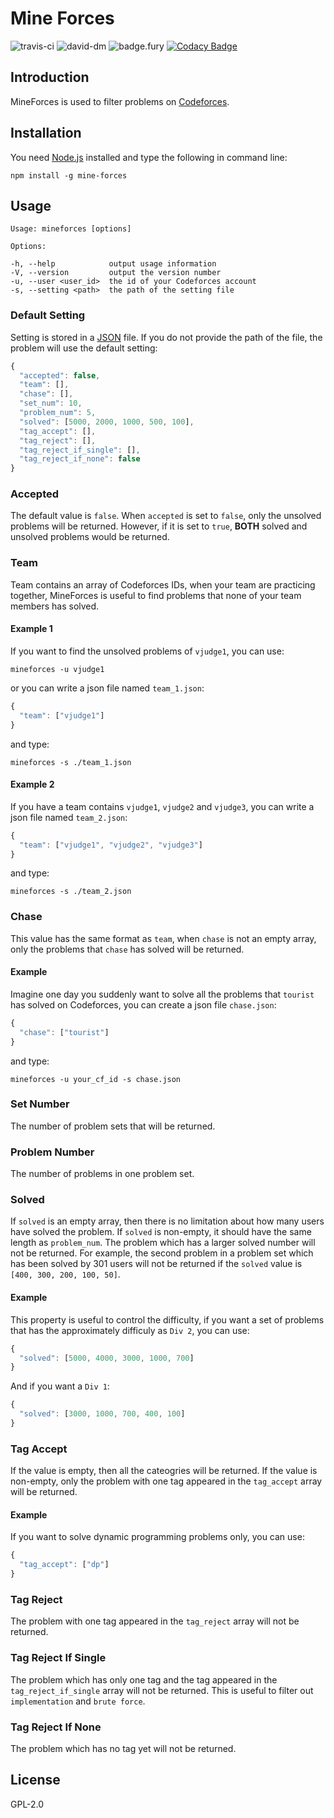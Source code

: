 Mine Forces
===========

![travis-ci](https://travis-ci.org/CyberZHG/MineForces.svg)
![david-dm](https://david-dm.org/CyberZHG/MineForces.svg)
![badge.fury](https://badge.fury.io/js/mine-forces.svg)
[![Codacy Badge](https://api.codacy.com/project/badge/grade/4b7652276bb9490fab1c389947179095)](https://www.codacy.com/app/CyberZHG/MineForces)

## Introduction

MineForces is used to filter problems on [Codeforces](http://codeforces.com/).

## Installation

You need [Node.js](https://nodejs.org/) installed and type the following in command line:

```
npm install -g mine-forces
```

## Usage

```
Usage: mineforces [options]

Options:

-h, --help            output usage information
-V, --version         output the version number
-u, --user <user_id>  the id of your Codeforces account
-s, --setting <path>  the path of the setting file
```

### Default Setting

Setting is stored in a [JSON](http://www.json.org/) file. If you do not provide the path of the file, the problem will use the default setting:

```javascript
{
  "accepted": false,
  "team": [],
  "chase": [],
  "set_num": 10,
  "problem_num": 5,
  "solved": [5000, 2000, 1000, 500, 100],
  "tag_accept": [],
  "tag_reject": [],
  "tag_reject_if_single": [],
  "tag_reject_if_none": false
}
```

### Accepted

The default value is `false`. When `accepted` is set to `false`, only the unsolved problems will be returned. However, if it is set to `true`, __BOTH__ solved and unsolved problems would be returned.

### Team

Team contains an array of Codeforces IDs, when your team are practicing together, MineForces is useful to find problems that none of your team members has solved.

#### Example 1 
If you want to find the unsolved problems of `vjudge1`, you can use:
```
mineforces -u vjudge1
```
or you can write a json file named `team_1.json`:
```javascript
{
  "team": ["vjudge1"]
}
```
and type:
```
mineforces -s ./team_1.json
```

#### Example 2
If you have a team contains `vjudge1`, `vjudge2` and `vjudge3`, you can write a json file named `team_2.json`:
```javascript
{
  "team": ["vjudge1", "vjudge2", "vjudge3"]
}
```
and type:
```
mineforces -s ./team_2.json
```

### Chase

This value has the same format as `team`, when `chase` is not an empty array, only the problems that `chase` has solved will be returned.

#### Example

Imagine one day you suddenly want to solve all the problems that `tourist` has solved on Codeforces, you can create a json file `chase.json`:
```javascript
{
  "chase": ["tourist"]
}
```
and type:
```
mineforces -u your_cf_id -s chase.json
```

### Set Number

The number of problem sets that will be returned.

### Problem Number

The number of problems in one problem set.

### Solved

If `solved` is an empty array, then there is no limitation about how many users have solved the problem. If `solved` is non-empty, it should have the same length as `problem_num`. The problem which has a larger solved number will not be returned. For example, the second problem in a problem set which has been solved by 301 users will not be returned if the `solved` value is `[400, 300, 200, 100, 50]`.

#### Example

This property is useful to control the difficulty, if you want a set of problems that has the approximately difficuly as `Div 2`, you can use:
```javascript
{
  "solved": [5000, 4000, 3000, 1000, 700]
}
```
And if you want a `Div 1`:
```javascript
{
  "solved": [3000, 1000, 700, 400, 100]
}
```

### Tag Accept

If the value is empty, then all the cateogries will be returned. If the value is non-empty, only the problem with one tag appeared in the `tag_accept` array will be returned.

#### Example

If you want to solve dynamic programming problems only, you can use:
```javascript
{
  "tag_accept": ["dp"]
}
```

### Tag Reject

The problem with one tag appeared in the `tag_reject` array will not be returned.

### Tag Reject If Single

The problem which has only one tag and the tag appeared in the `tag_reject_if_single` array will not be returned. This is useful to filter out `implementation` and `brute force`.

### Tag Reject If None

The problem which has no tag yet will not be returned.
  
## License

GPL-2.0
